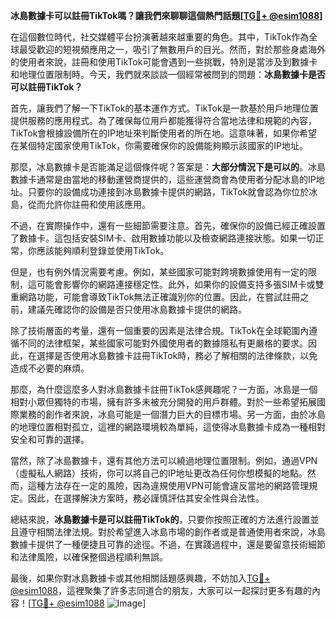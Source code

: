 **冰島數據卡可以註冊TikTok嗎？讓我們來聊聊這個熱門話題[[TG💪+ @esim1088](https://t.me/s/esim1088)]**

在這個數位時代，社交媒體平台扮演著越來越重要的角色。其中，TikTok作為全球最受歡迎的短視頻應用之一，吸引了無數用戶的目光。然而，對於那些身處海外的使用者來說，註冊和使用TikTok可能會遇到一些挑戰，特別是當涉及到數據卡和地理位置限制時。今天，我們就來談談一個經常被問到的問題：**冰島數據卡是否可以註冊TikTok？**

首先，讓我們了解一下TikTok的基本運作方式。TikTok是一款基於用戶地理位置提供服務的應用程式。為了確保每位用戶都能獲得符合當地法律和規範的內容，TikTok會根據設備所在的IP地址來判斷使用者的所在地。這意味著，如果你希望在某個特定國家使用TikTok，你需要確保你的設備能夠顯示該國家的IP地址。

那麼，冰島數據卡是否能滿足這個條件呢？答案是：**大部分情況下是可以的**。冰島數據卡通常是由當地的移動運營商提供的，這些運營商會為使用者分配冰島的IP地址。只要你的設備成功連接到冰島數據卡提供的網路，TikTok就會認為你位於冰島，從而允許你註冊和使用該應用。

不過，在實際操作中，還有一些細節需要注意。首先，確保你的設備已經正確設置了數據卡。這包括安裝SIM卡、啟用數據功能以及檢查網路連接狀態。如果一切正常，你應該能夠順利登錄並使用TikTok。

但是，也有例外情況需要考慮。例如，某些國家可能對跨境數據使用有一定的限制，這可能會影響你的網路連接穩定性。此外，如果你的設備支持多張SIM卡或雙重網路功能，可能會導致TikTok無法正確識別你的位置。因此，在嘗試註冊之前，建議先確認你的設備是否只使用冰島數據卡提供的網路。

除了技術層面的考量，還有一個重要的因素是法律合規。TikTok在全球範圍內遵循不同的法律框架，某些國家可能對外國使用者的數據隱私有更嚴格的要求。因此，在選擇是否使用冰島數據卡註冊TikTok時，務必了解相關的法律條款，以免造成不必要的麻煩。

那麼，為什麼這麼多人對冰島數據卡註冊TikTok感興趣呢？一方面，冰島是一個相對小眾但獨特的市場，擁有許多未被充分開發的用戶群體。對於一些希望拓展國際業務的創作者來說，冰島可能是一個潛力巨大的目標市場。另一方面，由於冰島的地理位置相對孤立，這裡的網路環境較為單純，這使得冰島數據卡成為一種相對安全和可靠的選擇。

當然，除了冰島數據卡，還有其他方法可以繞過地理位置限制。例如，通過VPN（虛擬私人網路）技術，你可以將自己的IP地址更改為任何你想模擬的地點。然而，這種方法存在一定的風險，因為違規使用VPN可能會違反當地的網路管理規定。因此，在選擇解決方案時，務必謹慎評估其安全性與合法性。

總結來說，**冰島數據卡是可以註冊TikTok的**，只要你按照正確的方法進行設置並且遵守相關法律法規。對於希望進入冰島市場的創作者或是普通使用者來說，冰島數據卡提供了一種便捷且可靠的途徑。不過，在實踐過程中，還是要留意技術細節和法律風險，以確保整個過程順利無誤。

最後，如果你對冰島數據卡或其他相關話題感興趣，不妨加入[TG💪+ @esim1088](https://t.me/s/esim1088)，這裡聚集了許多志同道合的朋友，大家可以一起探討更多有趣的內容！[[TG💪+ @esim1088](https://t.me/s/esim1088) ![Image](https://i.postimg.cc/4NQfJmqS/Snipaste-2025-05-13-00-14-12.png)]